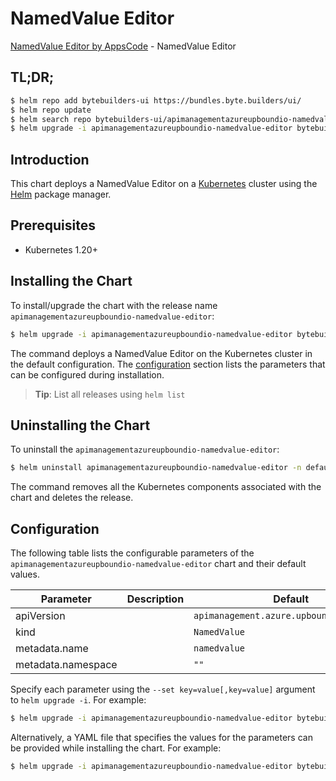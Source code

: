# NamedValue Editor

[NamedValue Editor by AppsCode](https://byte.builders) - NamedValue Editor

## TL;DR;

```bash
$ helm repo add bytebuilders-ui https://bundles.byte.builders/ui/
$ helm repo update
$ helm search repo bytebuilders-ui/apimanagementazureupboundio-namedvalue-editor --version=v0.4.18
$ helm upgrade -i apimanagementazureupboundio-namedvalue-editor bytebuilders-ui/apimanagementazureupboundio-namedvalue-editor -n default --create-namespace --version=v0.4.18
```

## Introduction

This chart deploys a NamedValue Editor on a [Kubernetes](http://kubernetes.io) cluster using the [Helm](https://helm.sh) package manager.

## Prerequisites

- Kubernetes 1.20+

## Installing the Chart

To install/upgrade the chart with the release name `apimanagementazureupboundio-namedvalue-editor`:

```bash
$ helm upgrade -i apimanagementazureupboundio-namedvalue-editor bytebuilders-ui/apimanagementazureupboundio-namedvalue-editor -n default --create-namespace --version=v0.4.18
```

The command deploys a NamedValue Editor on the Kubernetes cluster in the default configuration. The [configuration](#configuration) section lists the parameters that can be configured during installation.

> **Tip**: List all releases using `helm list`

## Uninstalling the Chart

To uninstall the `apimanagementazureupboundio-namedvalue-editor`:

```bash
$ helm uninstall apimanagementazureupboundio-namedvalue-editor -n default
```

The command removes all the Kubernetes components associated with the chart and deletes the release.

## Configuration

The following table lists the configurable parameters of the `apimanagementazureupboundio-namedvalue-editor` chart and their default values.

|     Parameter      | Description |                       Default                       |
|--------------------|-------------|-----------------------------------------------------|
| apiVersion         |             | <code>apimanagement.azure.upbound.io/v1beta1</code> |
| kind               |             | <code>NamedValue</code>                             |
| metadata.name      |             | <code>namedvalue</code>                             |
| metadata.namespace |             | <code>""</code>                                     |


Specify each parameter using the `--set key=value[,key=value]` argument to `helm upgrade -i`. For example:

```bash
$ helm upgrade -i apimanagementazureupboundio-namedvalue-editor bytebuilders-ui/apimanagementazureupboundio-namedvalue-editor -n default --create-namespace --version=v0.4.18 --set apiVersion=apimanagement.azure.upbound.io/v1beta1
```

Alternatively, a YAML file that specifies the values for the parameters can be provided while
installing the chart. For example:

```bash
$ helm upgrade -i apimanagementazureupboundio-namedvalue-editor bytebuilders-ui/apimanagementazureupboundio-namedvalue-editor -n default --create-namespace --version=v0.4.18 --values values.yaml
```
